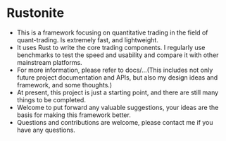 # Rustonite
- This is a framework focusing on quantitative trading in the field of quant-trading. Is extremely fast, and lightweight.
- It uses Rust to write the core trading components. I regularly use benchmarks to test the speed and usability and compare it with other mainstream platforms.
- For more information, please refer to docs/...(This includes not only future project documentation and APIs, but also my design ideas and framework, and some thoughts.)
- At present, this project is just a starting point, and there are still many things to be completed.
- Welcome to put forward any valuable suggestions, your ideas are the basis for making this framework better.
- Questions and contributions are welcome, please contact me if you have any questions.